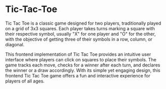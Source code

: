 # Tic-Tac-Toe
Tic Tac Toe is a classic game designed for two players, traditionally played on a grid of 3x3 squares.
Each player takes turns marking a square with their respective symbol, usually "X" for one player and "O" for the other, with the objective of getting three of their symbols in a row, column, or diagonal.

This frontend implementation of Tic Tac Toe provides an intuitive user interface where players can click on squares to place their symbols. The game tracks each move, checks for a winner after each turn, and declares the winner or a draw accordingly. With its simple yet engaging design, this frontend Tic Tac Toe game offers a fun and interactive experience for players of all ages.

